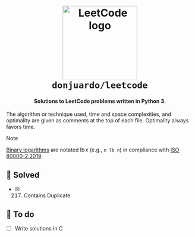 <h1 align="center">
  <br>
  <img src="https://github.com/donjuardo/leetcode/assets/33993373/4a5a0770-db8f-4860-a367-14a773f1c32c" alt="LeetCode logo" width="200">
  <br>
  <code>donjuardo/leetcode</code>
  <br>
</h1>

<h4 align="center">Solutions to LeetCode problems written in Python 3.</h4>

The algorithm or technique used, time and space complexities, and optimality are given as comments at the top of each file. Optimality always favors time.

> [!NOTE]
> [Binary logarithms](https://en.wikipedia.org/wiki/Binary_logarithm) are notated $\mathop{{}^{}\mathrm{lb}} x$ (e.g., `n lb n`) in compliance with [ISO 80000-2:2019](https://www.iso.org/standard/64973.html).

## 🧩 Solved

- [x] 217. Contains Duplicate

## 📝 To do

- [ ] Write solutions in C
